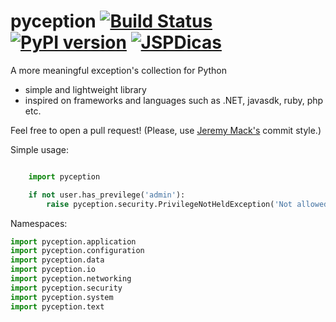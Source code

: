# pyception [![Build Status](https://travis-ci.org/jonathansp/pyception.svg?branch=master)](https://travis-ci.org/jonathansp/pyception) [![PyPI version](https://badge.fury.io/py/pyception.svg)](https://badge.fury.io/py/pyception) [![JSPDicas](https://img.shields.io/badge/jspdicas-approved-blue.svg)](https://mest.re)

A more meaningful exception's collection for Python

* simple and lightweight library
* inspired on frameworks and languages such as .NET, javasdk, ruby, php etc.

Feel free to open a pull request! (Please, use [Jeremy Mack's](http://seesparkbox.com/foundry/semantic_commit_messages) commit style.)

Simple usage:

``` python

    import pyception

    if not user.has_previlege('admin'):
        raise pyception.security.PrivilegeNotHeldException('Not allowed.')

```

Namespaces:

``` python
import pyception.application
import pyception.configuration
import pyception.data
import pyception.io
import pyception.networking
import pyception.security
import pyception.system
import pyception.text
```
